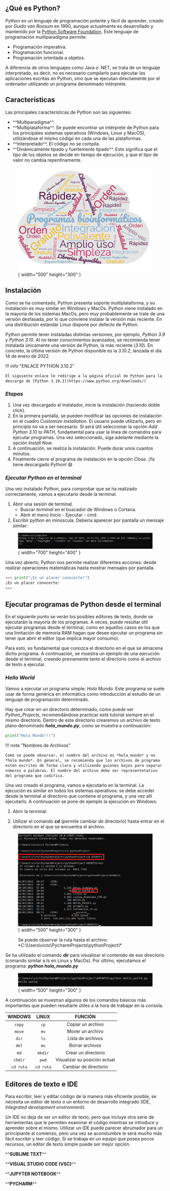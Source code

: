 ## **¿Qué es Python?**
Python es un lenguaje de programación potente y fácil de aprender, creado por *Guido van Rossum* en 1990, aunque actualmente es desarrollado y mantenido por la [Python Software Foundation](https://www.python.org/psf-landing/). Este lenguaje de programación multiparadigma permite: 

* Programación imperativa. 
* Programación funcional. 
* Programación orientada a objetos.

A diferencia de otros lenguajes como Java o .NET, se trata de un lenguaje interpretado, es decir, no es necesario compilarlo para ejecutar las aplicaciones escritas en Python, sino que se ejecutan directamente por el ordenador utilizando un programa denominado intérprete. 

## **Características**
Las principales características de Python son las siguientes:

* ^^Multiparadigma^^.
* ^^Multiplataforma^^. Se puede encontrar un intérprete de Python para los principales sistemas operativos (Windows, Linux y MacOS), utilizándose el mismo código en cada una de las plataformas.
* ^^Interpretado^^. El código no se compila. 
* ^^Dinámicamente tipado y fuertemente tipado^^. Esto significa que el tipo de los objetos se decide en tiempo de ejecución, y que el tipo de valor no cambia repentinamente.

<figure markdown>

  ![nube](imagen_nube.png){ width="500" height="300" }

</figure>

## **Instalación**
Como se ha comentado, Python presenta soporte multiplataforma, y su instalación es muy similar en Windows y MacOs. Python viene instalado en la mayoría de los sistemas MacOs, pero muy probablemente se trate de una versión desfasada, por lo que conviene instalar la versión más reciente. En una distribución estándar Linux dispone por defecto de Python.  

Python permite tener instaladas distintas versiones, por ejemplo, *Python 3.9* y *Python 3.10*. Al no tener conocimientos avanzados, se recomienda tener instalada únicamente una versión de Python, la más reciente (*3.10*). En concreto, la última versión de Python disponible es la *3.10.2*, lanzada el día 14 de enero de 2022. 

!!! info "ENLACE PYTHON 3.10.2"

    El siguiente enlace le redirige a la página oficial de Python para la descarga de [Python 3.10.2](https://www.python.org/downloads/)



### ***Etapas***


1. Una vez descargado el instalador, inicie la instalación (haciendo doble click).
2. En la primera pantalla, se pueden modificar las opciones de instalación en el cuadro *Customize installation*. El usuario puede utilizarlo, pero en principio no va a ser necesario. Sí será útil seleccionar la opción *Add Python 3.10 to PATH*, fundamental para usar la línea de comandos para ejecutar programas. Una vez seleccionado, siga adelante mediante la opción *Install Now*.
3. A continuación, se realiza la instalación. Puede durar unos cuantos minutos.
4. Finalmente cierre el programa de instalación en la opción *Close*. ¡Ya tiene descargado Python! :smile: 


### ***Ejecutar Python en el terminal***
Una vez instalado Python, para comprobar que se ha realizado correctamente, vamos a ejecutarlo desde la terminal.

1. Abrir una sesión de terminal.
    * Buscar *terminal* en el buscador de Windows o Cortana.
    * Abrir el menú Inicio - Ejecutar - cmd. 
2. Escribir *python* en minúscula. Deberia aparecer por pantalla un mensaje similar:
<figure markdown>

  ![terminal](python_terminal.png){ width="700" height="400" }
   
</figure>

Una vez abierto, Python nos permite realizar diferentes acciones: desde realizar operaciones matemáticas hasta mostrar mensajes por pantalla.
``` py 
>>> print("¡Es un placer conocerte!")
¡Es un placer conocerte!
>>>
```

## **Ejecutar programas de Python desde el terminal**
En el siguiente punto se verán los posibles editores de texto, donde se ejecutarán la mayoría de los programas. A veces, puede resultar útil ejecutar programas desde el terminal, como en aquellos casos en los que una limitación de memoria RAM hagan que desee ejecutar un programa sin tener que abrir el editor (que implica mayor consumo).

Para esto, es fundamental que conozca el directorio en el que se almacena dicho programa. A continuación, se muestra un ejemplo de una ejecución desde el terminal, creando previamente tanto el directorio como el archivo de texto a ejecutar. 

### ***Hello World***
Vamos a ejecutar un programa simple: *Hola Mundo*.
Este programa se suele usar de forma genérica en informática como introducción al estudio de un lenguaje de programación determinado. 

Hay que crear en un directorio determinado, como puede ser *Python_Projects*, recomendándose practicar este tutorial siempre en el mismo directorio. Dentro de este directorio crearemos un archivo de texto plano denominado ***hola_mundo.py***, como se muestra a continuación:
``` py title="hola_mundo.py"
print("Hola Mundo!!!")
```

!!! note "Nombres de Archivos"

    Como se puede observar, el nombre del archivo es *hola_mundo* y no *hola mundo*. En general, se recomienda que los archivos de programa estén escritos de forma clara y utilizando guiones bajos para separar números o palabras. El nombre del archivo debe ser representetativo del programa que codifica.


Una vez creado el programa, vamos a ejecutarlo en la terminal. La ejecución es similar en todos los sistemas operativos: se debe acceder desde la terminal al directorio que contiene el programa, y una vez allí ejecutarlo. A continuación se pone de ejemplo la ejecución en Windows:

1. Abrir la terminal.

2. Utilizar el comando ***cd*** (permite cambiar de directorio) hasta entrar en el directorio en el que se encuentra el archivo.
<figure markdown>

  ![terminal](terminal_uno.png){ width="500" height="300" }
   <figcaption>Se puede observar la ruta hasta el archivo: *C:\Users\victo\PycharmProjects\pythonProject\* </figcaption>
</figure>

Se ha utilizado el comando ***dir*** para visualizar el contenido de ese directorio (comando similar a *ls* en Linux y MacOs).  Por último, ejecutamos el programa: ***python hola_mundo.py***
<figure markdown>

  ![holamundo](terminal_holamundo.png){ width="500" height="300" }
</figure>

A continuación se muestran algunos de los comandos básicos más importantes que pueden resultarle útiles a la hora de trabajar en la consola.

| WINDOWS      | LINUX             |      FUNCIÓN     | 
| :---------: | :----------------: |:---------: |
| `copy`       | `cp`             | Copiar un archivo |
| `move`       | `mv`              | Mover un archivo  |
| `dir`    | `ls`             | Lista de archivos |
| `del`       | `mv`              | Borrar archivos  |
| `md`    | `mkdir`             | Crear un directorio |
| `chdir`       | `pwd`              | Visualizar su posición actual  |
| `cd ruta`  | `cd ruta`             | Cambiar de directorio |

## **Editores de texto e IDE**
Para escribir, leer y editar código de la manera más eficiente posible, se necesita un editor de texto o un entorno de desarrollo integrado (IDE, *Integrated development environment*). 

Un IDE no deja de ser un editor de texto, pero que incluye otra serie de herramientas que le permiten examinar el código mientras se introduce y aprender sobre el mismo. Utilizar un IDE puede parecer abrumador para un principiante al comienzo, pero una vez se aconstumbre le será mucho más fácil escribir y leer código. Si se trabaja en un equipo que posea pocos recursos, un editor de texto simple puede ser mejor opción.

^^**SUBLIME TEXT**^^

^^**VISUAL STUDIO CODE (VSC)**^^

^^**JUPYTER NOTEBOOK**^^

^^**PYCHARM**^^


